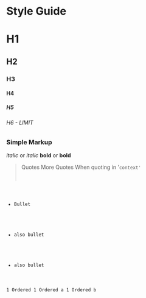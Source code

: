 # Style Guide

# H1
## H2
### H3
#### H4
##### H5
###### H6 - LIMIT

### Simple Markup
*italic* or _italic_
**bold** or __bold__

> Quotes
> More Quotes
When quoting in '<code>context'

* Bullet
- also bullet
+ also bullet

1 Ordered
1 Ordered a
1 Ordered b 

<!--- Comment out --->
